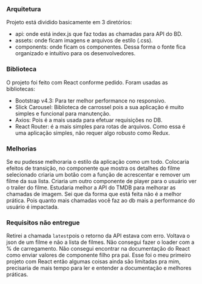 ### Arquitetura

Projeto está dividido basicamente em 3 diretórios:
  - api: onde está index.js que faz todas as chamadas para API do BD.
  - assets: onde ficam imagens e arquivos de estilo (.css).
  - components: onde ficam os componentes.
  Dessa forma o fonte fica organizado e intuitivo para os desenvolvedores.

### Biblioteca

O projeto foi feito com React conforme pedido. Foram usadas as bibliotecas:
  - Bootstrap v4.3: Para ter melhor performance no responsivo.
  - Slick Carousel: Biblioteca de carrossel pois a sua aplicação é muito simples e funcional para manutenção.
  - Axios: Pois é a mais usada para efetuar requisições no DB.
  - React Router: é a mais simples para rotas de arquivos. Como essa é uma aplicação simples, não requer algo robusto como Redux.

### Melhorias

Se eu pudesse melhoraria o estilo da aplicação como um todo. Colocaria efeitos de transição, no componente que mostra os detalhes do filme selecionado criaria um botão com a função de acrescentar e remover um filme da sua lista. Criaria um outro componente de player para o usuário ver o trailer do filme. Estudaria melhor a API do TMDB para melhorar as chamadas de imagem. Sei que da forma que está feita não é a melhor prática. Pois quanto mais chamadas você faz ao db mais a performance do usuário é impactada.

### Requisitos não entregue

Retirei a chamada `latest`pois o retorno da API estava com erro. Voltava o json de um filme e não a lista de filmes.
Não consegui fazer o loader com a % de carregamento. Não consegui encontrar na documentação do React como enviar valores de componente filho pra pai. Esse foi o meu primeiro projeto com React então algumas coisas ainda são limitadas pra mim, precisaria de mais tempo para ler e entender a documentação e melhores práticas.
